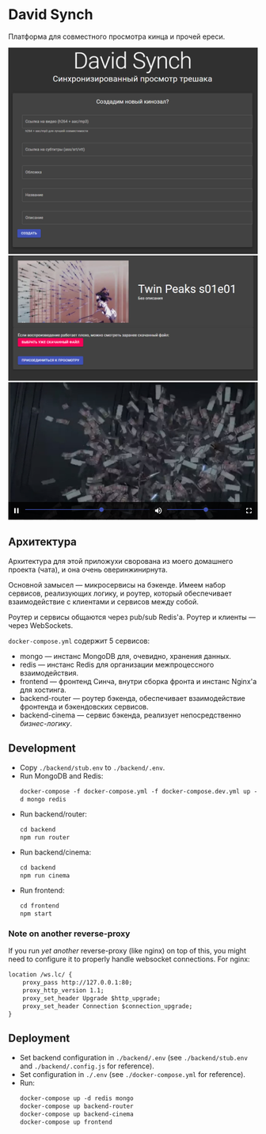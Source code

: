 # David Synch

Платформа для совместного просмотра кинца и прочей ереси.

![](./docs/Main.png)
![](./docs/Lobby.png)
![](./docs/Watch.png)

## Архитектура

Архитектура для этой приложухи сворована из моего домашнего проекта (чата), и она очень оверинжинирнута.

Основной замысел — микросервисы на бэкенде.
Имеем набор сервисов, реализующих логику, и роутер, который обеспечивает взаимодействие с клиентами
и сервисов между собой.

Роутер и сервисы общаются через pub/sub Redis'а.
Роутер и клиенты — через WebSockets.

`docker-compose.yml` содержит 5 сервисов:

* mongo — инстанс MongoDB для, очевидно, хранения данных.
* redis — инстанс Redis для организации межпроцессного взаимодействия.
* frontend — фронтенд Синча, внутри сборка фронта и инстанс Nginx'а для хостинга.
* backend-router — роутер бэкенда, обеспечивает взаимодействие фронтенда и бэкендовских сервисов.
* backend-cinema — сервис бэкенда, реализует непосредственно *бизнес-логику*.

## Development

* Copy `./backend/stub.env` to `./backend/.env`.
* Run MongoDB and Redis:
    ```
    docker-compose -f docker-compose.yml -f docker-compose.dev.yml up -d mongo redis
    ```
* Run backend/router:
    ```
    cd backend
    npm run router
    ```
* Run backend/cinema:
    ```
    cd backend
    npm run cinema
    ```
* Run frontend:
    ```
    cd frontend
    npm start
    ```
  
### Note on another reverse-proxy

If you run *yet another* reverse-proxy (like nginx) on top of
this, you might need to configure it to properly handle websocket connections.
For nginx:
```
location /ws.lc/ {
    proxy_pass http://127.0.0.1:80;
    proxy_http_version 1.1;
    proxy_set_header Upgrade $http_upgrade;
    proxy_set_header Connection $connection_upgrade;
}
```

## Deployment

* Set backend configuration in `./backend/.env` (see `./backend/stub.env` and `./backend/.config.js` for reference).
* Set configuration in `./.env` (see `./docker-compose.yml` for reference).
* Run:
    ```
    docker-compose up -d redis mongo
    docker-compose up backend-router
    docker-compose up backend-cinema
    docker-compose up frontend
    ```